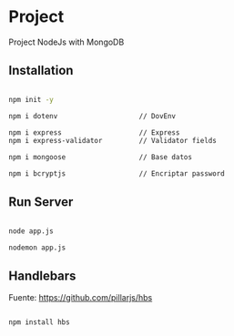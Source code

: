# Project

Project NodeJs with MongoDB


## Installation

```sh

npm init -y

npm i dotenv                    // DovEnv

npm i express                   // Express
npm i express-validator         // Validator fields

npm i mongoose                  // Base datos

npm i bcryptjs                  // Encriptar password

```


## Run Server

```sh

node app.js

nodemon app.js


```








## Handlebars

Fuente: https://github.com/pillarjs/hbs

```sh

npm install hbs

```



